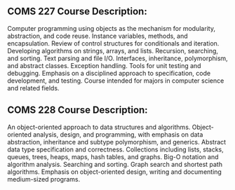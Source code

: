 ## COMS 227 Course Description:

Computer programming using objects as the mechanism for modularity, abstraction, and code reuse. Instance variables, methods, and encapsulation. Review of control structures for conditionals and iteration. Developing algorithms on strings, arrays, and lists. Recursion, searching, and sorting. Text parsing and file I/O. Interfaces, inheritance, polymorphism, and abstract classes. Exception handling. Tools for unit testing and debugging. Emphasis on a disciplined approach to specification, code development, and testing. Course intended for majors in computer science and related fields.

## COMS 228 Course Description:

An object-oriented approach to data structures and algorithms. Object-oriented analysis, design, and programming, with emphasis on data abstraction, inheritance and subtype polymorphism, and generics. Abstract data type specification and correctness. Collections including lists, stacks, queues, trees, heaps, maps, hash tables, and graphs. Big-O notation and algorithm analysis. Searching and sorting. Graph search and shortest path algorithms. Emphasis on object-oriented design, writing and documenting medium-sized programs.
